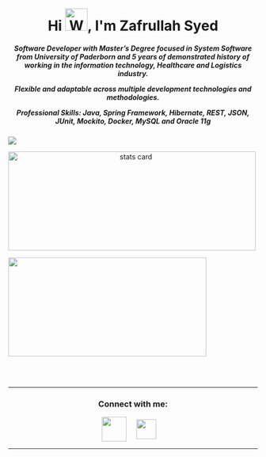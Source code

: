 <h1 align="center">Hi <img src="https://raw.githubusercontent.com/nixin72/nixin72/master/wave.gif" 
         alt="Waving hand animated gif"
         height="45"
         width="45" />, I'm Zafrullah Syed</h1>

<h5 align="center">
Software Developer with Master’s Degree focused in System Software from University of Paderborn and 5 years of demonstrated history of working in the information technology, Healthcare and Logistics industry.

Flexible and adaptable across multiple development technologies and methodologies.

Professional Skills:
Java, Spring Framework, Hibernate, REST, JSON, JUnit, Mockito, Docker, MySQL and Oracle 11g
</h5>


<p> <img src="https://komarev.com/ghpvc/?username=zafrullahsyed&style=flat-square&label=Profile%20views&color=0e75b6&style=flat"/> </p>
<p>
<a align= "center" href="https://github.com/zafrullahsyed"> 
<img align="center" alt= "stats card" height="200px" width="500" src="https://github-readme-streak-stats.herokuapp.com?user=zafrullahsyed&hide_border=true">

<img align="center" height="200px" width="400" src="https://github-readme-stats.vercel.app/api?username=zafrullahsyed&count_private=true&theme=radical&show_icons=true" /> </a>
</p>
<br><br>
<hr>

<h3 align="center">Connect with me:</h3>
<p align="center">
<a href="https://twitter.com/itszaif" target="blank"><img align="center" src="https://img.icons8.com/color/48/000000/twitter--v2.png" height="50" width="50" /></a> &nbsp;&nbsp;&nbsp;
<a href="https://www.linkedin.com/in/zafrullahsyed/" target="blank"><img align="center" src="https://img.icons8.com/external-justicon-flat-justicon/45/000000/external-linkedin-social-media-justicon-flat-justicon.png" height="40" width="40" /></a>&nbsp;&nbsp;&nbsp;&nbsp;
</p>

<hr>
